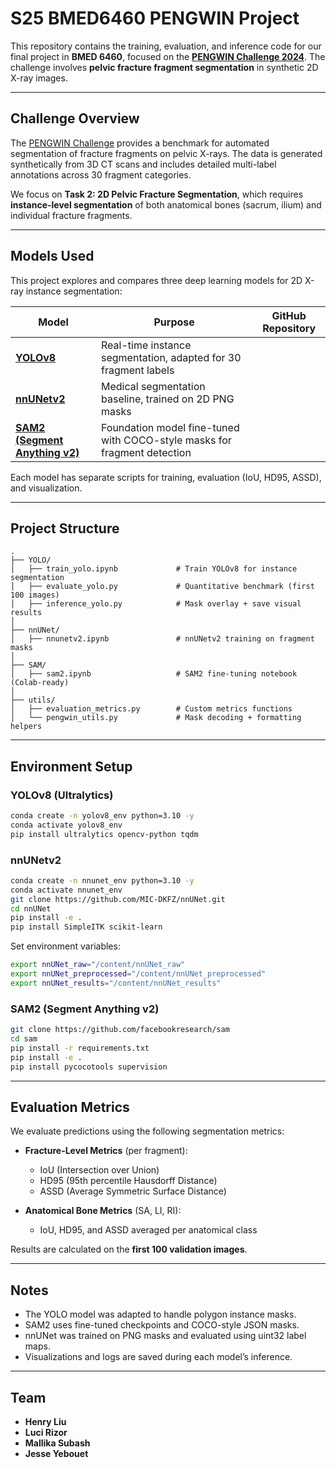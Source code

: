 # S25 BMED6460 PENGWIN Project

This repository contains the training, evaluation, and inference code for our final project in **BMED 6460**, focused on the **[PENGWIN Challenge 2024](https://pengwin.grand-challenge.org/)**. The challenge involves **pelvic fracture fragment segmentation** in synthetic 2D X-ray images.

---

## Challenge Overview

The [PENGWIN Challenge](https://pengwin.grand-challenge.org/) provides a benchmark for automated segmentation of fracture fragments on pelvic X-rays. The data is generated synthetically from 3D CT scans and includes detailed multi-label annotations across 30 fragment categories.

We focus on **Task 2: 2D Pelvic Fracture Segmentation**, which requires **instance-level segmentation** of both anatomical bones (sacrum, ilium) and individual fracture fragments.

---

## Models Used

This project explores and compares three deep learning models for 2D X-ray instance segmentation:

| Model | Purpose | GitHub Repository |
|-------|---------|-------------------|
| **[YOLOv8](https://github.com/ultralytics/ultralytics)** | Real-time instance segmentation, adapted for 30 fragment labels |
| **[nnUNetv2](https://github.com/MIC-DKFZ/nnUNet)** | Medical segmentation baseline, trained on 2D PNG masks |
| **[SAM2 (Segment Anything v2)](https://github.com/facebookresearch/sam)** | Foundation model fine-tuned with COCO-style masks for fragment detection |

Each model has separate scripts for training, evaluation (IoU, HD95, ASSD), and visualization.

---

## Project Structure

```
.
├── YOLO/
│   ├── train_yolo.ipynb             # Train YOLOv8 for instance segmentation
│   ├── evaluate_yolo.py             # Quantitative benchmark (first 100 images)
│   ├── inference_yolo.py            # Mask overlay + save visual results
│
├── nnUNet/
│   ├── nnunetv2.ipynb          	 # nnUNetv2 training on fragment masks
│
├── SAM/
│   ├── sam2.ipynb       			 # SAM2 fine-tuning notebook (Colab-ready)
│
├── utils/
│   ├── evaluation_metrics.py        # Custom metrics functions
│   └── pengwin_utils.py             # Mask decoding + formatting helpers
```

---

## Environment Setup

### YOLOv8 (Ultralytics)
```bash
conda create -n yolov8_env python=3.10 -y
conda activate yolov8_env
pip install ultralytics opencv-python tqdm
```

### nnUNetv2
```bash
conda create -n nnunet_env python=3.10 -y
conda activate nnunet_env
git clone https://github.com/MIC-DKFZ/nnUNet.git
cd nnUNet
pip install -e .
pip install SimpleITK scikit-learn
```

Set environment variables:
```bash
export nnUNet_raw="/content/nnUNet_raw"
export nnUNet_preprocessed="/content/nnUNet_preprocessed"
export nnUNet_results="/content/nnUNet_results"
```

### SAM2 (Segment Anything v2)
```bash
git clone https://github.com/facebookresearch/sam
cd sam
pip install -r requirements.txt
pip install -e .
pip install pycocotools supervision
```

---

## Evaluation Metrics

We evaluate predictions using the following segmentation metrics:

- **Fracture-Level Metrics** (per fragment):
  - IoU (Intersection over Union)
  - HD95 (95th percentile Hausdorff Distance)
  - ASSD (Average Symmetric Surface Distance)

- **Anatomical Bone Metrics** (SA, LI, RI):
  - IoU, HD95, and ASSD averaged per anatomical class

Results are calculated on the **first 100 validation images**.

---

## Notes

- The YOLO model was adapted to handle polygon instance masks.
- SAM2 uses fine-tuned checkpoints and COCO-style JSON masks.
- nnUNet was trained on PNG masks and evaluated using uint32 label maps.
- Visualizations and logs are saved during each model’s inference.

---

## Team

- **Henry Liu**
- **Luci Rizor**
- **Mallika Subash**
- **Jesse Yebouet**
